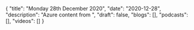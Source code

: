 {
  "title": "Monday 28th December 2020",
  "date": "2020-12-28",
  "description": "Azure content from ",
  "draft": false,
  "blogs": [],
  "podcasts": [],
  "videos": []
}